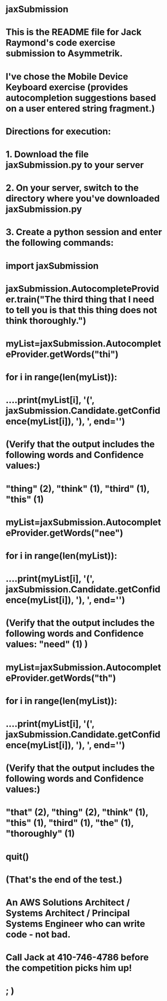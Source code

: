 # jaxSubmission
# This is the README file for Jack Raymond's code exercise submission to Asymmetrik.
# I've chose the Mobile Device Keyboard exercise (provides autocompletion suggestions based on a user entered string fragment.)
# 
# Directions for execution:
# 1. Download the file jaxSubmission.py to your server
# 2. On your server, switch to the directory where you've downloaded jaxSubmission.py 
# 3. Create a python session and enter the following commands:
# import jaxSubmission
# jaxSubmission.AutocompleteProvider.train("The third thing that I need to tell you is that this thing does not think thoroughly.")
# myList=jaxSubmission.AutocompleteProvider.getWords("thi")
# for i in range(len(myList)):
# ....print(myList[i], '(', jaxSubmission.Candidate.getConfidence(myList[i]), '), ', end='')
#
# (Verify that the output includes the following words and Confidence values:)
#     "thing" (2), "think" (1), "third" (1), "this" (1)
#
# myList=jaxSubmission.AutocompleteProvider.getWords("nee")
# for i in range(len(myList)):
# ....print(myList[i], '(', jaxSubmission.Candidate.getConfidence(myList[i]), '), ', end='')
#
# (Verify that the output includes the following words and Confidence values: "need" (1) )
#
# myList=jaxSubmission.AutocompleteProvider.getWords("th")
# for i in range(len(myList)):
# ....print(myList[i], '(', jaxSubmission.Candidate.getConfidence(myList[i]), '), ', end='')
# 
# (Verify that the output includes the following words and Confidence values:)
#     "that" (2), "thing" (2), "think" (1), "this" (1), "third" (1), "the" (1), "thoroughly" (1)
# 
# quit()
#
# (That's the end of the test.)
#
# An AWS Solutions Architect / Systems Architect / Principal Systems Engineer who can write code - not bad.
# Call Jack at 410-746-4786 before the competition picks him up!
# ; )
#
